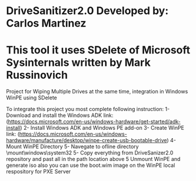 # DriveSanitizer2.0 Developed by: Carlos Martinez
# This tool it uses SDelete of Microsoft Sysinternals written by Mark Russinovich
Project for Wiping Multiple Drives at the same time, integration in Windows WinPE using SDelete

To integrate this project you most complete following instruction:
1- Download and install the Windows ADK link: (https://docs.microsoft.com/en-us/windows-hardware/get-started/adk-install)
2- Install Windows ADK and Windows PE add-on
3- Create WinPE link: (https://docs.microsoft.com/en-us/windows-hardware/manufacture/desktop/winpe-create-usb-bootable-drive)
4- Mount WinPE Directory
5- Navegate to ofline directory \mount\windows\system32
5- Copy everything from DriveSanizer2.0 repository and past all in the path location above
5 Unmount WinPE and generate iso also you can use the boot.wim image on the WinPE local respository for PXE Server
